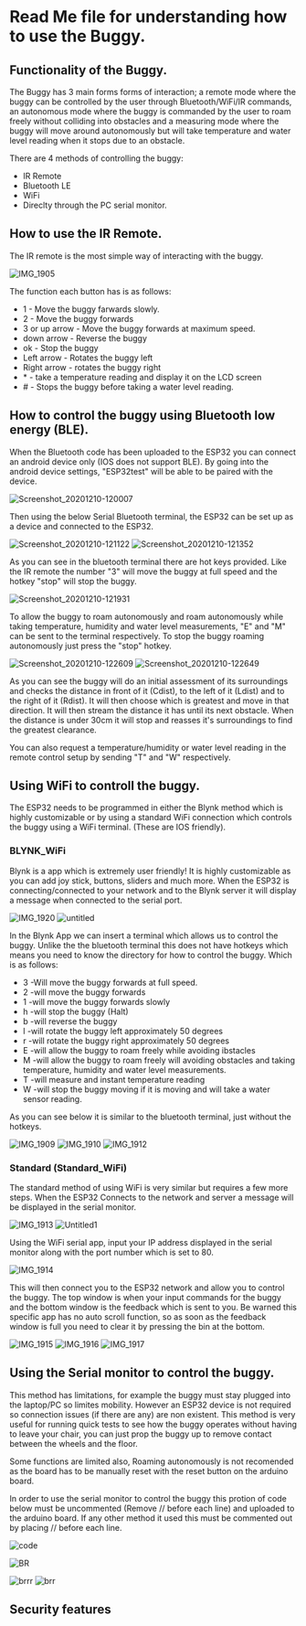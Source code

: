 # Read Me file for understanding how to use the Buggy.

## Functionality of the Buggy. 
The Buggy has 3 main forms forms of interaction; a remote mode where the buggy can be controlled by the user through Bluetooth/WiFi/IR commands, an autonomous mode where the buggy is commanded by the user to roam freely without colliding into obstacles and a measuring mode where the buggy will move around autonomously but will take temperature and water level reading when it stops due to an obstacle. 

There are 4 methods of controlling the buggy:
* IR Remote
* Bluetooth LE
* WiFi
* Direclty through the PC serial monitor. 

## How to use the IR Remote. 
The IR remote is the most simple way of interacting with the buggy.

![IMG_1905](https://user-images.githubusercontent.com/72760747/101768046-0326f400-3add-11eb-893b-139e595ca14c.JPG)

The function each button has is as follows:  
* 1 - Move the buggy farwards slowly.
* 2 - Move the buggy forwards 
* 3 or up arrow - Move the buggy forwards at maximum speed. 
* down arrow - Reverse the buggy
* ok - Stop the buggy
* Left arrow - Rotates the buggy left
* Right arrow - rotates the buggy right
* \* - take a temperature reading and display it on the LCD screen
* \# - Stops the buggy before taking a water level reading. 

## How to control the buggy using Bluetooth low energy (BLE).
When the Bluetooth code has been uploaded to the ESP32 you can connect an android device only (IOS does not support BLE).
By going into the android device settings, "ESP32test" will be able to be paired with the device. 

![Screenshot_20201210-120007](https://user-images.githubusercontent.com/72760747/101770647-a4637980-3ae0-11eb-90b3-c1a65112bd18.png)

Then using the below Serial Bluetooth terminal, the ESP32 can be set up as a device and connected to the ESP32.

![Screenshot_20201210-121122](https://user-images.githubusercontent.com/72760747/101771232-82b6c200-3ae1-11eb-865b-3e0780de6e02.png)
![Screenshot_20201210-121352](https://user-images.githubusercontent.com/72760747/101771226-80546800-3ae1-11eb-917f-7aa7951a4917.png)

As you can see in the bluetooth terminal there are hot keys provided. Like the IR remote the number "3" will move the buggy at full speed and the hotkey "stop" will stop the buggy. 

![Screenshot_20201210-121931](https://user-images.githubusercontent.com/72760747/101771703-4041b500-3ae2-11eb-9962-0ce28e43cd8e.png)

To allow the buggy to roam autonomously and roam autonomously while taking temperature, humidity and water level measurements, "E" and "M" can be sent to the terminal respectively. To stop the buggy roaming autonomously just press the "stop" hotkey.

![Screenshot_20201210-122609](https://user-images.githubusercontent.com/72760747/101772454-48e6bb00-3ae3-11eb-9699-0c3f66796c41.png)
![Screenshot_20201210-122649](https://user-images.githubusercontent.com/72760747/101772429-42f0da00-3ae3-11eb-8097-cd1bd1506f4e.png)

As you can see the buggy will do an initial assessment of its surroundings and checks the distance in front of it (Cdist), to the left of it (Ldist) and to the right of it (Rdist). It will then choose which is greatest and move in that direction. It will then stream the distance it has until its next obstacle. When the distance is under 30cm it will stop and reasses it's surroundings to find the greatest clearance. 

You can also request a temperature/humidity or water level reading in the remote control setup by sending "T" and "W" respectively. 

## Using WiFi to controll the buggy. 
The ESP32 needs to be programmed in either the Blynk method which is highly customizable or by using a standard WiFi connection which controls the buggy using a WiFi terminal. (These are IOS friendly).
### BLYNK_WiFi
Blynk is a app which is extremely user friendly! It is highly customizable as you can add joy stick, buttons, sliders and much more. 
When the ESP32 is connecting/connected to your network and to the Blynk server it will display a message when connected to the serial port.

![IMG_1920](https://user-images.githubusercontent.com/72760747/101788748-5eb2ab00-3af8-11eb-98f7-084cdad63003.jpg)
![untitled](https://user-images.githubusercontent.com/72760747/101782557-104dde00-3af1-11eb-9f34-b276a4610234.PNG)

In the Blynk App we can insert a terminal which allows us to control the buggy. Unlike the the bluetooth terminal this does not have hotkeys which means you need to know the directory for how to control the buggy. Which is as follows:
* 3 -Will move the buggy forwards at full speed.
* 2 -will move the buggy forwards
* 1 -will move the buggy forwards slowly
* h -will stop the buggy (Halt)
* b -will reverse the buggy
* l -will rotate the buggy left approximately 50 degrees
* r -will rotate the buggy right approximately 50 degrees
* E -will allow the buggy to roam freely while avoiding ibstacles
* M -will allow the buggy to roam freely will avoiding obstacles and taking temperature, humidity and water level measurements. 
* T -will measure and instant temperature reading
* W -will stop the buggy moving if it is moving and will take a water sensor reading. 

As you can see below it is similar to the bluetooth terminal, just without the hotkeys. 

![IMG_1909](https://user-images.githubusercontent.com/72760747/101783709-7be47b00-3af2-11eb-8d51-f76a57e8f98d.PNG)
![IMG_1910](https://user-images.githubusercontent.com/72760747/101783714-7dae3e80-3af2-11eb-99c2-4978b0398639.PNG)
![IMG_1912](https://user-images.githubusercontent.com/72760747/101783720-7f780200-3af2-11eb-8ea8-3b93eff591be.PNG)


### Standard (Standard_WiFi)
The standard method of using WiFi is very similar but requires a few more steps. 
When the ESP32 Connects to the network and server a message will be displayed in the serial monitor.

![IMG_1913](https://user-images.githubusercontent.com/72760747/101788097-ab49b680-3af7-11eb-8f51-8b0bf3874c48.jpg)
![Untitled1](https://user-images.githubusercontent.com/72760747/101788409-f82d8d00-3af7-11eb-94ab-6365d715e3f8.png)

Using the WiFi serial app, input your IP address displayed in the serial monitor along with the port number which is set to 80. 

![IMG_1914](https://user-images.githubusercontent.com/72760747/101788099-abe24d00-3af7-11eb-8f63-c1130171121e.jpg)

This will then connect you to the ESP32 network and allow you to control the buggy. The top window is when your input commands for the buggy and the bottom window is the feedback which is sent to you. Be warned this specific app has no auto scroll function, so as soon as the feedback window is full you need to clear it by pressing the bin at the bottom. 

![IMG_1915](https://user-images.githubusercontent.com/72760747/101788102-abe24d00-3af7-11eb-898e-7ba4500835d2.jpg)
![IMG_1916](https://user-images.githubusercontent.com/72760747/101788104-ac7ae380-3af7-11eb-9076-5da1e6dde6b9.jpg)
![IMG_1917](https://user-images.githubusercontent.com/72760747/101788105-ac7ae380-3af7-11eb-9a13-57c5e47213c5.jpg)


## Using the Serial monitor to control the buggy.
This method has limitations, for example the buggy must stay plugged into the laptop/PC so limites mobility. However an ESP32 device is not required so connection issues (if there are any) are non existent. This method is very useful for running quick tests to see how the buggy operates without having to leave your chair, you can just prop the buggy up to remove contact between the wheels and the floor. 

Some functions are limited also, Roaming autonomously is not recomended as the board has to be manually reset with the reset button on the arduino board. 

In order to use the serial monitor to control the buggy this protion of code below must be uncommented (Remove \// before each line) and uploaded to the arduino board. If any other method it used this must be commented out by placing \// before each line.

![code](https://user-images.githubusercontent.com/72760747/101795454-d506db80-3aff-11eb-90eb-6f79e9e3250c.png)


![BR](https://user-images.githubusercontent.com/72760747/101795452-d46e4500-3aff-11eb-9f1e-d3437bd7e846.png)

![brrr](https://user-images.githubusercontent.com/72760747/101795456-d59f7200-3aff-11eb-9194-fae3a5a11d4d.png)
![brr](https://user-images.githubusercontent.com/72760747/101795458-d59f7200-3aff-11eb-94ec-f4dd3080c1fe.png)


## Security features
 

